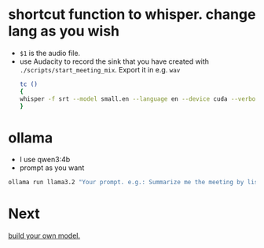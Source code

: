 # shortcut function to whisper. change lang as you wish

- `$1` is the audio file.
- use Audacity to record the sink that you have created with `./scripts/start_meeting_mix`. Export it in e.g. `wav`
  ```bash
  tc ()
  {
  whisper -f srt --model small.en --language en --device cuda --verbose False "$1"
  }
  ```

# ollama

- I use qwen3:4b
- prompt as you want

```bash
ollama run llama3.2 "Your prompt. e.g.: Summarize me the meeting by listing the main topics, the agreements and next actions" < input.txt
```

# Next

[build your own model.](https://www.hostinger.com/tutorials/ollama-cli-tutorial#Creating_custom_models)
